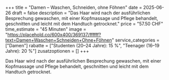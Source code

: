+++
title = "Damen – Waschen, Schneiden, ohne Föhnen"
date = 2025-06-26
draft = false
description = "Das Haar wird nach der ausführlichen Besprechung gewaschen, mit einer Kopfmassage und Pflege behandelt, geschnitten und leicht mit dem Handtuch getrocknet."
price = "57.50 CHF"
time_estimate = "45 Minuten"
image = "https://placehold.co/600x400/369137/ffffff?text=Damen+Waschen+Schneiden+Ohne+Föhnen"
service_categories = ["Damen"]
rabatte = ["Studenten (20–24 Jahre): 15 %", "Teenager (16–19 Jahre): 20 %"]
zusatzoptionen = []
+++

Das Haar wird nach der ausführlichen Besprechung gewaschen, mit einer Kopfmassage und Pflege behandelt, geschnitten und leicht mit dem Handtuch getrocknet.
